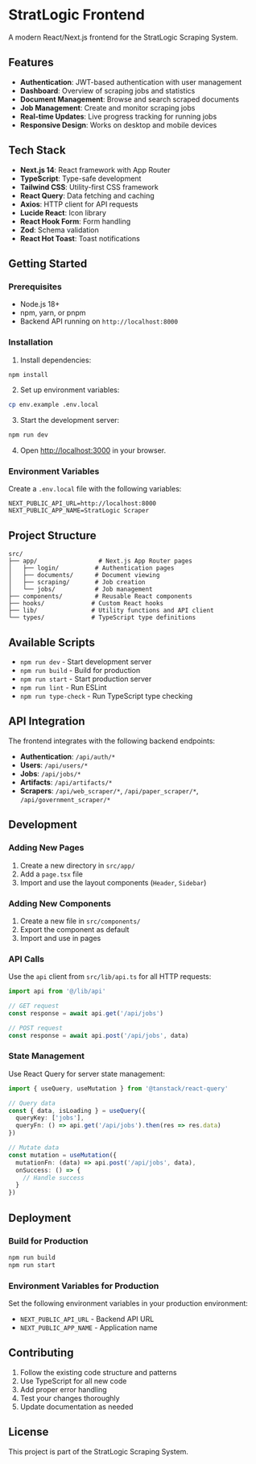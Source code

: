 # StratLogic Frontend

A modern React/Next.js frontend for the StratLogic Scraping System.

## Features

- **Authentication**: JWT-based authentication with user management
- **Dashboard**: Overview of scraping jobs and statistics
- **Document Management**: Browse and search scraped documents
- **Job Management**: Create and monitor scraping jobs
- **Real-time Updates**: Live progress tracking for running jobs
- **Responsive Design**: Works on desktop and mobile devices

## Tech Stack

- **Next.js 14**: React framework with App Router
- **TypeScript**: Type-safe development
- **Tailwind CSS**: Utility-first CSS framework
- **React Query**: Data fetching and caching
- **Axios**: HTTP client for API requests
- **Lucide React**: Icon library
- **React Hook Form**: Form handling
- **Zod**: Schema validation
- **React Hot Toast**: Toast notifications

## Getting Started

### Prerequisites

- Node.js 18+
- npm, yarn, or pnpm
- Backend API running on `http://localhost:8000`

### Installation

1. Install dependencies:
```bash
npm install
```

2. Set up environment variables:
```bash
cp env.example .env.local
```

3. Start the development server:
```bash
npm run dev
```

4. Open [http://localhost:3000](http://localhost:3000) in your browser.

### Environment Variables

Create a `.env.local` file with the following variables:

```env
NEXT_PUBLIC_API_URL=http://localhost:8000
NEXT_PUBLIC_APP_NAME=StratLogic Scraper
```

## Project Structure

```
src/
├── app/                 # Next.js App Router pages
│   ├── login/          # Authentication pages
│   ├── documents/      # Document viewing
│   ├── scraping/       # Job creation
│   └── jobs/           # Job management
├── components/         # Reusable React components
├── hooks/             # Custom React hooks
├── lib/               # Utility functions and API client
└── types/             # TypeScript type definitions
```

## Available Scripts

- `npm run dev` - Start development server
- `npm run build` - Build for production
- `npm run start` - Start production server
- `npm run lint` - Run ESLint
- `npm run type-check` - Run TypeScript type checking

## API Integration

The frontend integrates with the following backend endpoints:

- **Authentication**: `/api/auth/*`
- **Users**: `/api/users/*`
- **Jobs**: `/api/jobs/*`
- **Artifacts**: `/api/artifacts/*`
- **Scrapers**: `/api/web_scraper/*`, `/api/paper_scraper/*`, `/api/government_scraper/*`

## Development

### Adding New Pages

1. Create a new directory in `src/app/`
2. Add a `page.tsx` file
3. Import and use the layout components (`Header`, `Sidebar`)

### Adding New Components

1. Create a new file in `src/components/`
2. Export the component as default
3. Import and use in pages

### API Calls

Use the `api` client from `src/lib/api.ts` for all HTTP requests:

```typescript
import api from '@/lib/api'

// GET request
const response = await api.get('/api/jobs')

// POST request
const response = await api.post('/api/jobs', data)
```

### State Management

Use React Query for server state management:

```typescript
import { useQuery, useMutation } from '@tanstack/react-query'

// Query data
const { data, isLoading } = useQuery({
  queryKey: ['jobs'],
  queryFn: () => api.get('/api/jobs').then(res => res.data)
})

// Mutate data
const mutation = useMutation({
  mutationFn: (data) => api.post('/api/jobs', data),
  onSuccess: () => {
    // Handle success
  }
})
```

## Deployment

### Build for Production

```bash
npm run build
npm run start
```

### Environment Variables for Production

Set the following environment variables in your production environment:

- `NEXT_PUBLIC_API_URL` - Backend API URL
- `NEXT_PUBLIC_APP_NAME` - Application name

## Contributing

1. Follow the existing code structure and patterns
2. Use TypeScript for all new code
3. Add proper error handling
4. Test your changes thoroughly
5. Update documentation as needed

## License

This project is part of the StratLogic Scraping System.
